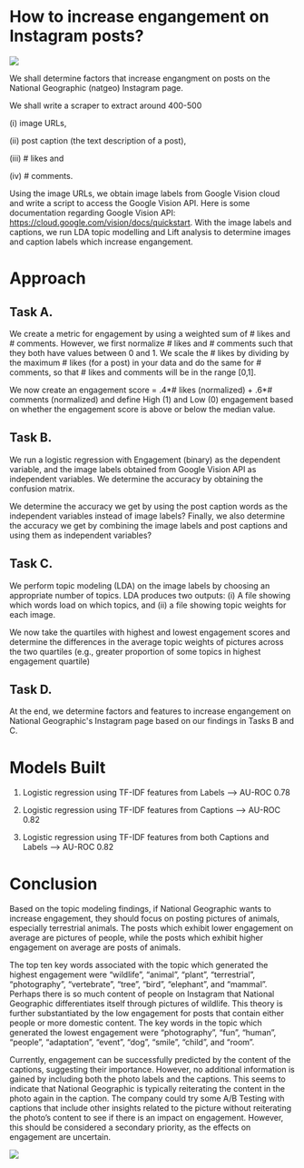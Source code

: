 # How to increase engangement on Instagram posts?

![](https://assets.recogmedia.net/1/77/Entry_Uploads/88563-thumb.jpg)


We shall determine factors that increase engangment on posts on the National Geographic (natgeo) Instagram page. 

We shall write a scraper to extract around 400-500 

(i) image URLs, 

(ii) post caption (the text description of a post), 

(iii) # likes and 

(iv) # comments.


Using the image URLs, we obtain image labels from Google Vision cloud and write a script to access the Google Vision API. Here is some documentation regarding Google Vision API: https://cloud.google.com/vision/docs/quickstart. With the image labels and captions, we run LDA topic modelling and Lift analysis to determine images and caption labels which increase engangement.

# Approach 

## Task A. 

We create a metric for engagement by using a weighted sum of # likes and # comments. However, we first normalize # likes and # comments such that they both have values between 0 and 1. We scale the # likes by dividing by the maximum # likes (for a post) in your data and do the same for # comments, so that # likes and comments will be in the range [0,1]. 

We now create an engagement score = .4*# likes (normalized) + .6*# comments (normalized) and define High (1) and Low (0) engagement based on whether the engagement score is above or below the median value. 

## Task B. 

We run a logistic regression with Engagement (binary) as the dependent variable, and the image labels obtained from Google Vision API as independent variables. We determine the accuracy by obtaining the confusion matrix.

We determine the accuracy we get by using the post caption words as the independent variables instead of image labels? Finally, we also determine the accuracy we get by combining the image labels and post captions and using them as independent variables?


## Task C. 

We perform topic modeling (LDA) on the image labels by choosing an appropriate number of topics. LDA produces two outputs: (i) A file showing which words load on which topics, and (ii) a file showing topic weights for each image. 

We now take the quartiles with highest and lowest engagement scores and determine the differences in the average topic weights of pictures across the two quartiles (e.g., greater proportion of some topics in highest engagement quartile) 

## Task D. 

At the end, we determine factors and features to increase engangement on National Geographic's Instagram page based on our findings in Tasks B and C.

# Models Built

1. Logistic regression using TF-IDF features from Labels --> AU-ROC 0.78

2. Logistic regression using TF-IDF features from Captions --> AU-ROC 0.82

3. Logistic regression using TF-IDF features from both Captions and Labels --> AU-ROC 0.82

# Conclusion

Based on the topic modeling findings, if National Geographic wants to increase engagement, they should focus on posting pictures of animals, especially terrestrial animals. The posts which exhibit lower engagement on average are pictures of people, while the posts which exhibit higher engagement on average are posts of animals.

The top ten key words associated with the topic which generated the highest engagement were “wildlife”, “animal”, “plant”, “terrestrial”, “photography”, “vertebrate”, “tree”, “bird”, “elephant”, and “mammal”. Perhaps there is so much content of people on Instagram that National Geographic differentiates itself through pictures of wildlife. This theory is further substantiated by the low engagement for posts that contain either people or more domestic content. The key words in the topic which generated the lowest engagement were “photography”, “fun”, “human”, “people”, “adaptation”, “event”, “dog”, “smile”, “child”, and “room”.

Currently, engagement can be successfully predicted by the content of the captions, suggesting their importance. However, no additional information is gained by including both the photo labels and the captions. This seems to indicate that National Geographic is typically reiterating the content in the photo again in the caption. The company could try some A/B Testing with captions that include other insights related to the picture without reiterating the photo’s content to see if there is an impact on engagement. However, this should be considered a secondary priority, as the effects on engagement are uncertain.


![](https://pbs.twimg.com/media/D8ob7vtW4AEBvKU.jpg:large)
